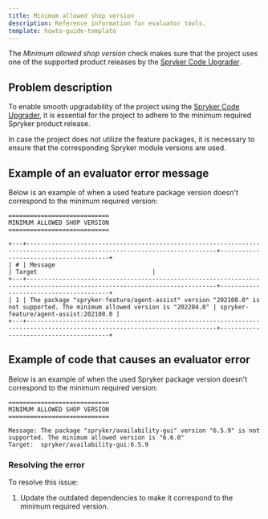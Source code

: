 ```yaml
---
title: Minimum allowed shop version
description: Reference information for evaluator tools.
template: howto-guide-template
---
```


The *Minimum allowed shop version* check makes sure that the project uses one of the supported product releases by the [Spryker Code Upgrader](/docs/scu/dev/onboard-to-spryker-code-upgrader/prepare-a-project-for-spryker-code-upgrader.html).

## Problem description

To enable smooth upgradability of the project using the [Spryker Code Upgrader](/docs/scu/dev/onboard-to-spryker-code-upgrader/prepare-a-project-for-spryker-code-upgrader.html), it is essential for the project to adhere to the minimum required Spryker product release.

In case the project does not utilize the feature packages, it is necessary to ensure that the corresponding Spryker module versions are used.

## Example of an evaluator error message

Below is an example of when a used feature package version doesn't correspond to the minimum required version:

```shell
============================
MINIMUM ALLOWED SHOP VERSION
============================

+---+---------------------------------------------------------------------------------------------------------------------------+---------------------------------------+
| # | Message                                                                                                                   | Target                                |
+---+---------------------------------------------------------------------------------------------------------------------------+---------------------------------------+
| 1 | The package "spryker-feature/agent-assist" version "202108.0" is not supported. The minimum allowed version is "202204.0" | spryker-feature/agent-assist:202108.0 |
+---+---------------------------------------------------------------------------------------------------------------------------+---------------------------------------+
```

## Example of code that causes an evaluator error

Below is an example of when the used Spryker package version doesn't correspond to the minimum required version:

```shell
============================
MINIMUM ALLOWED SHOP VERSION
============================

Message: The package "spryker/availability-gui" version "6.5.9" is not supported. The minimum allowed version is "6.6.0"
Target:  spryker/availability-gui:6.5.9
```

### Resolving the error

To resolve this issue:

1. Update the outdated dependencies to make it correspond to the minimum required version.
